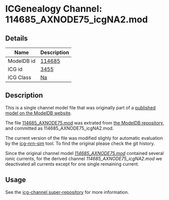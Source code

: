 # ICGenealogy Channel: 114685\_AXNODE75\_icgNA2.mod

## Details

Name | Description
---- | -----------
ModelDB id | [114685](http://senselab.med.yale.edu/ModelDB/ShowModel.cshtml?model=114685)
ICG id | [3455](http://icg.neurotheory.ox.ac.uk/channels/2/3455)
ICG Class | [Na](http://icg.neurotheory.ox.ac.uk/channels/2)

## Description

This is a single channel model file that was originally part of a [published model on the ModelDB website](http://senselab.med.yale.edu/ModelDB/ShowModel.cshtml?model=114685).


The file [114685\_AXNODE75.mod](114685_AXNODE75_icgNA2.mod) was extrated from [the ModelDB repository](http://senselab.med.yale.edu/ModelDB/ShowModel.cshtml?model=114685), and committed as 114685\_AXNODE75\_icgNA2.mod.

The current version of the file was modified slighly for automatic evaluation by the [icg-nrn-sim](https://github.com/icgenealogy/icg-nrn-sim) tool. To find the original please check the git history.

Since the original channel model *[114685\_AXNODE75.mod](http://senselab.med.yale.edu/ModelDB/ShowModel.cshtml?model=114685)* contained several ionic currents, for the derived channel *114685\_AXNODE75\_icgNA2.mod* we deactivated all currents except for one single remaining current.


## Usage

See the [icg-channel super-repository](https://github.com/icgenealogy/icg-channels) for more information.